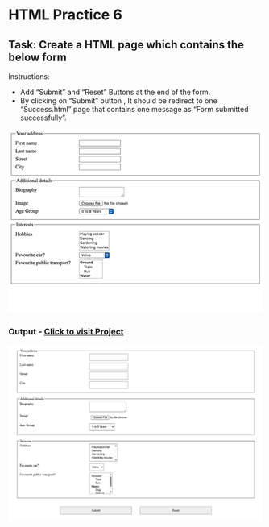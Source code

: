 # HTML Practice 6

## Task: Create a HTML page which contains the below form

Instructions:
- Add “Submit” and “Reset” Buttons at the end of the form.
- By clicking on “Submit” button , It should be redirect to one “Success.html” page that contains one message as “Form submitted successfully”.

![AIM](image.png)

### Output - [Click to visit Project](https://ravi-patel57144.github.io/Cybercom-Creation-Internship-2024/HTML/Practice_6)

![Output1](image-1.png)
